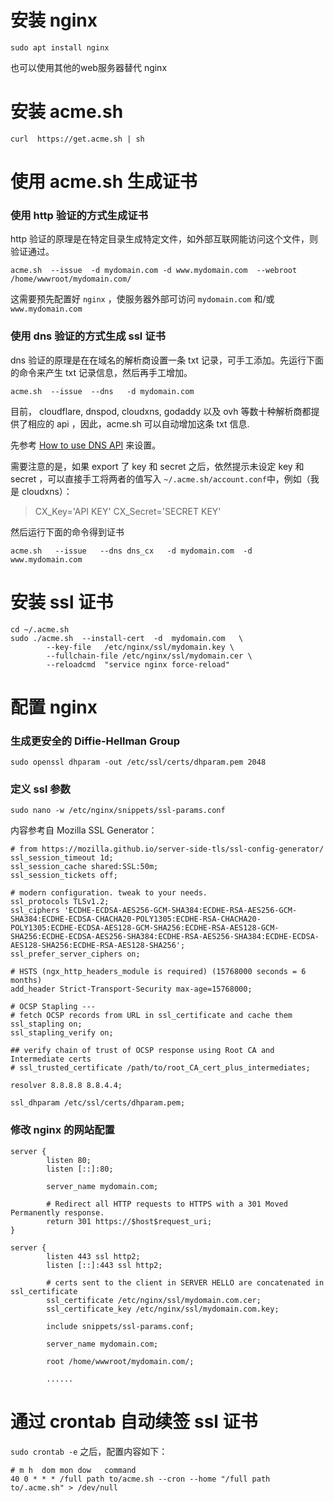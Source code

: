 <!-- TITLE: Https启用记录 -->
<!-- SUBTITLE: A quick summary of Https启用记录 -->

# 安装 nginx
```
sudo apt install nginx
```
也可以使用其他的web服务器替代 nginx

# 安装 acme.sh
```
curl  https://get.acme.sh | sh
```

# 使用 acme.sh 生成证书
### 使用 http 验证的方式生成证书
http 验证的原理是在特定目录生成特定文件，如外部互联网能访问这个文件，则验证通过。
```
acme.sh  --issue  -d mydomain.com -d www.mydomain.com  --webroot  /home/wwwroot/mydomain.com/
```

这需要预先配置好 `nginx` ，使服务器外部可访问 `mydomain.com` 和/或 `www.mydomain.com`

### 使用 dns 验证的方式生成 ssl 证书
dns 验证的原理是在在域名的解析商设置一条 txt 记录，可手工添加。先运行下面的命令来产生 txt 记录信息，然后再手工增加。

```
acme.sh  --issue  --dns   -d mydomain.com
```

目前， cloudflare, dnspod, cloudxns, godaddy 以及 ovh 等数十种解析商都提供了相应的 api ，因此，acme.sh 可以自动增加这条 txt 信息.

先参考 [How to use DNS API](https://github.com/Neilpang/acme.sh/blob/master/dnsapi/README.md) 来设置。

需要注意的是，如果 export 了 key 和 secret 之后，依然提示未设定 key 和 secret ，可以直接手工将两者的值写入 `~/.acme.sh/account.conf`中，例如（我是 cloudxns）：

>CX_Key='API KEY'
>CX_Secret='SECRET KEY'

然后运行下面的命令得到证书
```
acme.sh   --issue   --dns dns_cx   -d mydomain.com  -d www.mydomain.com
```

# 安装 ssl 证书
```
cd ~/.acme.sh
sudo ./acme.sh  --install-cert  -d  mydomain.com   \
        --key-file   /etc/nginx/ssl/mydomain.key \
        --fullchain-file /etc/nginx/ssl/mydomain.cer \
        --reloadcmd  "service nginx force-reload"
```

# 配置 nginx
### 生成更安全的 Diffie-Hellman Group
```
sudo openssl dhparam -out /etc/ssl/certs/dhparam.pem 2048
```

### 定义 ssl 参数
```
sudo nano -w /etc/nginx/snippets/ssl-params.conf
```

内容参考自 Mozilla SSL Generator：
```
# from https://mozilla.github.io/server-side-tls/ssl-config-generator/
ssl_session_timeout 1d;
ssl_session_cache shared:SSL:50m;
ssl_session_tickets off;

# modern configuration. tweak to your needs.
ssl_protocols TLSv1.2;
ssl_ciphers 'ECDHE-ECDSA-AES256-GCM-SHA384:ECDHE-RSA-AES256-GCM-SHA384:ECDHE-ECDSA-CHACHA20-POLY1305:ECDHE-RSA-CHACHA20-POLY1305:ECDHE-ECDSA-AES128-GCM-SHA256:ECDHE-RSA-AES128-GCM-SHA256:ECDHE-ECDSA-AES256-SHA384:ECDHE-RSA-AES256-SHA384:ECDHE-ECDSA-AES128-SHA256:ECDHE-RSA-AES128-SHA256';
ssl_prefer_server_ciphers on;

# HSTS (ngx_http_headers_module is required) (15768000 seconds = 6 months)
add_header Strict-Transport-Security max-age=15768000;

# OCSP Stapling ---
# fetch OCSP records from URL in ssl_certificate and cache them
ssl_stapling on;
ssl_stapling_verify on;

## verify chain of trust of OCSP response using Root CA and Intermediate certs
# ssl_trusted_certificate /path/to/root_CA_cert_plus_intermediates;

resolver 8.8.8.8 8.8.4.4;

ssl_dhparam /etc/ssl/certs/dhparam.pem;
```

### 修改 nginx 的网站配置
```
server {
        listen 80;
        listen [::]:80;

        server_name mydomain.com;

        # Redirect all HTTP requests to HTTPS with a 301 Moved Permanently response.
        return 301 https://$host$request_uri;
}

server {
        listen 443 ssl http2;
        listen [::]:443 ssl http2;

        # certs sent to the client in SERVER HELLO are concatenated in ssl_certificate
        ssl_certificate /etc/nginx/ssl/mydomain.com.cer;
        ssl_certificate_key /etc/nginx/ssl/mydomain.com.key;

        include snippets/ssl-params.conf;

        server_name mydomain.com;

        root /home/wwwroot/mydomain.com/;
		
		......
```

# 通过 crontab 自动续签 ssl 证书

`sudo crontab -e` 之后，配置内容如下：

```
# m h  dom mon dow   command
40 0 * * * /full path to/acme.sh --cron --home "/full path to/.acme.sh" > /dev/null
```
